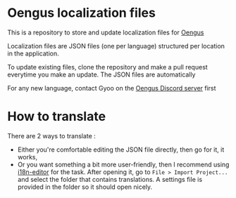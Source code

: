 # Oengus localization files

This is a repository to store and update localization files for [Oengus](https://oengus.io)

Localization files are JSON files (one per language) structured per location in the application.

To update existing files, clone the repository and make a pull request everytime you make an update. The JSON files are automatically 

For any new language, contact Gyoo on the [Oengus Discord server](https://discord.gg/ZZFS8YT) first

# How to translate

There are 2 ways to translate :
- Either you're comfortable editing the JSON file directly, then go for it, it works,
- Or you want something a bit more user-friendly, then I recommend using [i18n-editor](https://github.com/jcbvm/i18n-editor) for the task. After opening it, go to `File > Import Project...` and select the folder that contains translations. A settings file is provided in the folder so it should open nicely.
